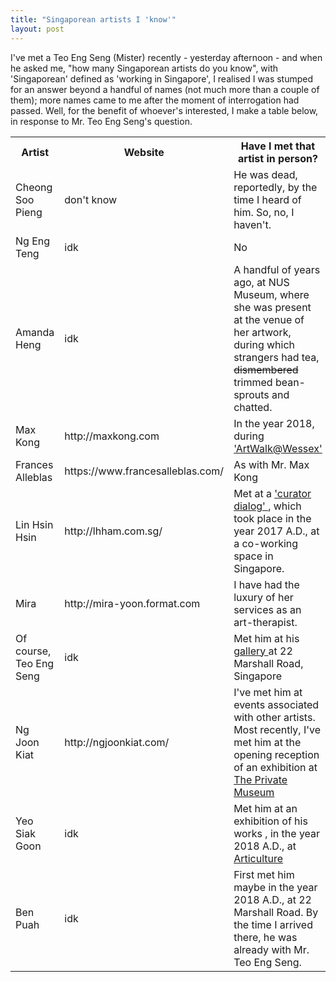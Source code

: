 ```yaml
---
title: "Singaporean artists I 'know'"
layout: post
---
```


I've met a Teo Eng Seng (Mister) recently - yesterday afternoon - and when 
he asked me, "how many Singaporean artists do you know", with 'Singaporean'
defined as 'working in Singapore', I realised I was stumped for an answer
beyond a handful of names (not much more than a couple of them); more names
came to me after the moment of interrogation had passed. Well, for the benefit
of whoever's interested, I make a table below, in response to Mr. Teo Eng Seng's
question.

<table>
<tr>
<th>Artist
</th>
<th>Website
</th>
<th>Have I met that artist in person?
</th>
</tr>
<tr>
<td>Cheong Soo Pieng
</td>
<td>don't know
</td>
<td>He was dead, reportedly, by the time I heard of him. So, no, I haven't.
</td>
</tr>
<tr>
<td>Ng Eng Teng
</td>
<td>idk
</td>
<td>No
</td>
</tr>
<tr>
<td>Amanda Heng
</td>
<td>idk
</td>
<td>A handful of years ago, at NUS Museum, where she was present
at the venue of her artwork, during which strangers had tea, <strike>dismembered</strike>
 trimmed bean-sprouts and chatted.
</td>
</tr>

<tr>
<td>Max Kong
</td>
<td>http://maxkong.com
</td>
<td>
In the year 2018, during 
<a href="https://www.facebook.com/events/720402234973729/">
'ArtWalk@Wessex'
</a>
</td>
</tr>

<tr>
<td>Frances Alleblas
</td>
<td>https://www.francesalleblas.com/
</td>
<td>As with Mr. Max Kong
</td>
</tr>
<tr>
<td>
Lin Hsin Hsin
</td>
<td>http://lhham.com.sg/
</td>
<td>Met at a
<a href="https://www.eventbrite.sg/e/curator-dialog-with-digital-media-pioneer-speed-of-thought-tickets-31115269609#">
 'curator dialog'
</a>
, which took
place in the year 2017 A.D., at a co-working
space in Singapore.
</td>
</tr>
<tr>
<td>Mira
</td>
<td>http://mira-yoon.format.com
</td>
<td>I have had the luxury of her services as an art-therapist.
</td>
</tr>
<tr>
<td>Of course, Teo Eng Seng
</td>
<td>idk
</td>
<td>Met him at his 
<a href="http://www.dlrgallery.com/">
gallery 
</a>
at 22 Marshall Road, Singapore
</td>
</tr>
<tr>
<td>Ng Joon Kiat
</td>
<td>http://ngjoonkiat.com/
</td>
<td>I've met him at events associated with other artists. Most recently,
I've met him at the opening reception of an exhibition at 
<a href="http://theprivatemuseum.org/">
The Private Museum
</a>
</td>
</tr>
<tr>
<td>Yeo Siak Goon
</td>
<td>idk
</td>
<td>Met him at 
an exhibition of his works
, in the year 2018 A.D., at 
<a href="https://www.facebook.com/articulture.sg/">
Articulture
</a>
</td>
</tr>

<tr>
<td>Ben Puah
</td>
<td>idk
</td>
<td>First met him maybe in the year 2018 A.D., at 22 Marshall Road.
 By the time I arrived there, he was already with Mr. Teo Eng Seng.
</td>
</tr>

</table>
